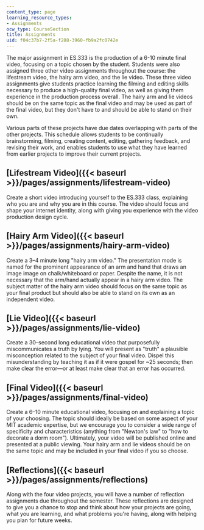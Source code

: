 ```yaml
---
content_type: page
learning_resource_types:
- Assignments
ocw_type: CourseSection
title: Assignments
uid: f04c37b7-2f5a-f288-3960-fb9a2fc0742e
---
```


The major assignment in ES.333 is the production of a 6-10 minute final video, focusing on a topic chosen by the student. Students were also assigned three other video assignments throughout the course: the lifestream video, the hairy arm video, and the lie video. These three video assignments give students practice learning the filming and editing skills necessary to produce a high-quality final video, as well as giving them experience in the production process overall. The hairy arm and lie videos should be on the same topic as the final video and may be used as part of the final video, but they don't have to and should be able to stand on their own. 

Various parts of these projects have due dates overlapping with parts of the other projects. This schedule allows students to be continually brainstorming, filming, creating content, editing, gathering feedback, and revising their work, and enables students to use what they have learned from earlier projects to improve their current projects.

[Lifestream Video]({{< baseurl >}}/pages/assignments/lifestream-video)
----------------------------------------------------------------------

Create a short video introducing yourself to the ES.333 class, explaining who you are and why you are in this course. The video should focus and shape your internet identity, along with giving you experience with the video production design cycle.

[Hairy Arm Video]({{< baseurl >}}/pages/assignments/hairy-arm-video)
--------------------------------------------------------------------

Create a 3–4 minute long "hairy arm video." The presentation mode is named for the prominent appearance of an arm and hand that draws an image image on chalk/whiteboard or paper. Despite the name, it is not necessary that the arm/hand actually appear in a hairy arm video. The subject matter of the hairy arm video should focus on the same topic as your final product but should also be able to stand on its own as an independent video.

[Lie Video]({{< baseurl >}}/pages/assignments/lie-video)
--------------------------------------------------------

Create a 30–second long educational video that purposefully miscommunicates a truth by lying. You will present as "truth" a plausible misconception related to the subject of your final video. Dispel this misunderstanding by teaching it as if it were gospel for ~25 seconds; then make clear the error—or at least make clear that an error has occurred.

[Final Video]({{< baseurl >}}/pages/assignments/final-video)
------------------------------------------------------------

Create a 6–10 minute educational video, focusing on and explaining a topic of your choosing. The topic should ideally be based on some aspect of your MIT academic expertise, but we encourage you to consider a wide range of specificity and characteristics (anything from "Newton's law" to "how to decorate a dorm room"). Ultimately, your video will be published online and presented at a public viewing. Your hairy arm and lie videos should be on the same topic and may be included in your final video if you so choose.

[Reflections]({{< baseurl >}}/pages/assignments/reflections)
------------------------------------------------------------

Along with the four video projects, you will have a number of reflection assignments due throughout the semester. These reflections are designed to give you a chance to stop and think about how your projects are going, what you are learning, and what problems you're having, along with helping you plan for future weeks.